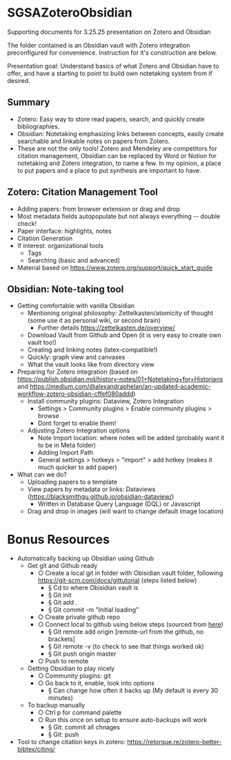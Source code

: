 # SGSAZoteroObsidian
Supporting documents for 3.25.25 presentation on Zotero and Obsidian

The folder contained is an Obsidian vault with Zotero integration preconfigured for convenience. Instruction for it's construction are below.

Presentation goal: Understand basics of what Zotero and Obsidian have to offer, and have a starting to point to build own notetaking system from if desired.

## Summary
- Zotero: Easy way to store read papers, search, and quickly create bibliographies.
- Obsidian: Notetaking emphasizing links between concepts, easily create searchable and linkable notes on papers from Zotero.
- These are not the only tools! Zotero and Mendeley are competitors for citation management, Obsidian can be replaced by Word or Notion for notetaking and Zotero integration, to name a few. In my opinion, a place to put papers and a place to put synthesis are important to have.

## Zotero: Citation Management Tool
- Adding papers: from browser extension or drag and drop
-   Most metadata fields autopopulate but not always everything -- double check!
- Paper interface: highlights, notes
- Citation Generation
- If interest: organizational tools
  - Tags
  - Searching (basic and advanced)
- Material based on https://www.zotero.org/support/quick_start_guide

## Obsidian: Note-taking tool
- Getting comfortable with vanilla Obsidian
  - Mentioning original philosophy: Zettelkasten/atomicity of thought (some use it as personal wiki, or second brain)
     - Further details https://zettelkasten.de/overview/
  - Download Vault from Github and Open (it is very easy to create own vault too!)
  - Creating and linking notes (latex-compatible!)
  - Quickly: graph view and canvases
  - What the vault looks like from directory view
- Preparing for Zotero integration (based on https://publish.obsidian.md/history-notes/01+Notetaking+for+Historians and https://medium.com/@alexandraphelan/an-updated-academic-workflow-zotero-obsidian-cffef080addd)
  - Install community plugins: Dataview, Zotero Integration
    - Settings > Community plugins > Enable community plugins > browse
    - Dont forget to enable them!
  - Adjusting Zotero Integration options
    - Note Import location: where notes will be added (probably want it to be in Meta folder)
    - Adding Import Path
    - General settings > hotkeys > "import" > add hotkey (makes it much quicker to add paper)
- What can we do?
  - Uploading papers to a template
  - View papers by metadata or links: Dataviews (https://blacksmithgu.github.io/obsidian-dataview/)
    - Written in Database Query Language (DQL) or Javascript
  - Drag and drop in images (will want to change default image location)


# Bonus Resources
- Automatically backing up Obsidian using Github
  - Get git and Github ready
    - ○ Create a local git in folder with Obisidian vault folder, following https://git-scm.com/docs/gittutorial (steps listed below)
  		- § Cd to where Obisidian vault is
  		- § Git init
  		- § Git add .
  		- § Git commit -m "Initial loading"
    - ○ Create private github repo
    - ○ Connect local to github using below steps (sourced from [here]([url](https://docs.github.com/en/migrations/importing-source-code/using-the-command-line-to-import-source-code/adding-locally-hosted-code-to-github#adding-a-local-repository-to-github-using-git)))
      - § Git remote add origin [remote-url from the github, no brackets]
      - § Git remote -v   (to check to see that things worked ok)
      - § Git push origin master
    - ○ Push to remote
  - Getting Obsidian to play nicely
    - ○ Community plugins: git
    - ○ Go back to it, enable, look into options
      - § Can change how often it backs up (My default is every 30 minutes)
  - To backup manually
    - ○ Ctrl p for command palette
    - ○ Run this once on setup to ensure auto-backups will work
      - § Git: commit all chnages
      - § Git: push
- Tool to change citation keys in zotero: https://retorque.re/zotero-better-bibtex/citing/

